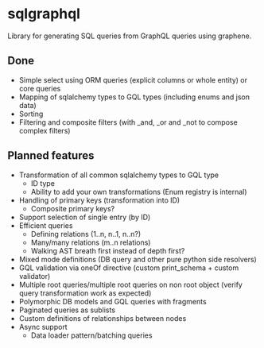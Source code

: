 # sqlgraphql
Library for generating SQL queries from GraphQL queries using graphene.

## Done
- Simple select using ORM queries (explicit columns or whole entity) or core queries
- Mapping of sqlalchemy types to GQL types (including enums and json data)
- Sorting
- Filtering and composite filters (with _and, _or and _not to compose complex filters)

## Planned features
- Transformation of all common sqlalchemy types to GQL type
  - ID type
  - Ability to add your own transformations (Enum registry is internal)
- Handling of primary keys (transformation into ID)
  - Composite primary keys?
- Support selection of single entry (by ID)
- Efficient queries
  - Defining relations (1..n, n..1, n..n?)
  - Many/many relations (m..n relations)
  - Walking AST breath first instead of depth first?
- Mixed mode definitions (DB query and other pure python side resolvers)
- GQL validation via oneOf directive (custom print_schema + custom validator)
- Multiple root queries/multiple root queries on non root object (verify query transformation work as expected)
- Polymorphic DB models and GQL queries with fragments
- Paginated queries as sublists
- Custom definitions of relationships between nodes
- Async support
  - Data loader pattern/batching queries
